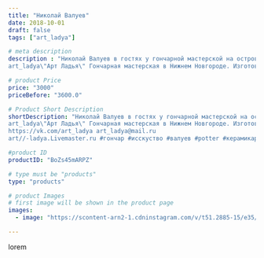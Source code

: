 ```yaml
---
title: "Николай Валуев"
date: 2018-10-01
draft: false
tags: ["art_ladya"]

# meta description
description : "Николай Валуев в гостях у гончарной мастерской на острове//-град Свияжск! 
art_ladya\"Арт Ладья\" Гончарная мастерская в Нижнем Новгороде. Изготовление керамики"

# product Price
price: "3000"
priceBefore: "3600.0"

# Product Short Description
shortDescription: "Николай Валуев в гостях у гончарной мастерской на острове//-град Свияжск! 
art_ladya\"Арт Ладья\" Гончарная мастерская в Нижнем Новгороде. Изготовление керамики и мастер//-классы по обучению. 
https://vk.com/art_ladya art_ladya@mail.ru 
art//-ladya.Livemaster.ru #гончар #исскуство #валуев #potter #керамикаручнаяработа #гончарнаямастерская #керамиканазаказ #handmade #craftsman #керамика #painter #эксклюзивнаякерамика #nikolaivaluev #decor #ceramicware #friends #claygoods #whistle #earthenware #ceramic #design #beautifulpeople #magic #masterclass #ceramicart #hummels #мастерклассы #авторскаякерамика"

#product ID
productID: "BoZs45mARPZ"

# type must be "products"
type: "products"

# product Images
# first image will be shown in the product page
images:
  - image: "https://scontent-arn2-1.cdninstagram.com/v/t51.2885-15/e35/41722755_1883391201746811_4896007316948072725_n.jpg?se=8&tp=1&_nc_ht=scontent-arn2-1.cdninstagram.com&_nc_cat=103&_nc_ohc=a9va1FoH6iQAX_talB5&ccb=7-4&oh=dc64ccc233c866f768a404ce76420452&oe=60848AD3&_nc_sid=86f79a&ig_cache_key=MTg4MDczMTc0MzU4MTk2NzMyMQ%3D%3D.2-ccb7-4"

---
```

lorem

